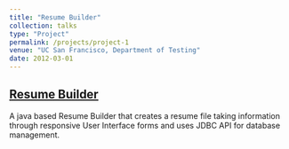 ```yaml
---
title: "Resume Builder"
collection: talks
type: "Project"
permalink: /projects/project-1
venue: "UC San Francisco, Department of Testing"
date: 2012-03-01
---
```


[Resume Builder](https://github.com/BhanuPrakashNani/Resume-Builder-Java)
--------------

A java based Resume Builder that creates a resume file taking information through
responsive User Interface forms and uses JDBC API for database management.

